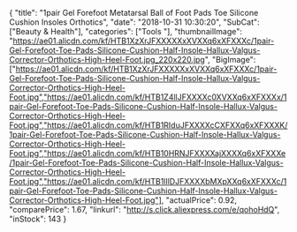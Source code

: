 {
	"title": "1pair Gel Forefoot Metatarsal Ball of Foot Pads Toe Silicone Cushion Insoles Orthotics",
	"date": "2018-10-31 10:30:20",
	"SubCat": ["Beauty & Health"],
	"categories": ["Tools "],
	"thumbnailImage": "https://ae01.alicdn.com/kf/HTB1XzXrJFXXXXXxXVXXq6xXFXXXc/1pair-Gel-Forefoot-Toe-Pads-Silicone-Cushion-Half-Insole-Hallux-Valgus-Corrector-Orthotics-High-Heel-Foot.jpg_220x220.jpg",
	"BigImage": ["https://ae01.alicdn.com/kf/HTB1XzXrJFXXXXXxXVXXq6xXFXXXc/1pair-Gel-Forefoot-Toe-Pads-Silicone-Cushion-Half-Insole-Hallux-Valgus-Corrector-Orthotics-High-Heel-Foot.jpg","https://ae01.alicdn.com/kf/HTB1Z4llJFXXXXc0XVXXq6xXFXXXx/1pair-Gel-Forefoot-Toe-Pads-Silicone-Cushion-Half-Insole-Hallux-Valgus-Corrector-Orthotics-High-Heel-Foot.jpg","https://ae01.alicdn.com/kf/HTB1RIduJFXXXXcCXFXXq6xXFXXXK/1pair-Gel-Forefoot-Toe-Pads-Silicone-Cushion-Half-Insole-Hallux-Valgus-Corrector-Orthotics-High-Heel-Foot.jpg","https://ae01.alicdn.com/kf/HTB10HRNJFXXXXajXXXXq6xXFXXXe/1pair-Gel-Forefoot-Toe-Pads-Silicone-Cushion-Half-Insole-Hallux-Valgus-Corrector-Orthotics-High-Heel-Foot.jpg","https://ae01.alicdn.com/kf/HTB1lIlDJFXXXXbMXpXXq6xXFXXXc/1pair-Gel-Forefoot-Toe-Pads-Silicone-Cushion-Half-Insole-Hallux-Valgus-Corrector-Orthotics-High-Heel-Foot.jpg"],
	"actualPrice": 0.92,
	"comparePrice": 1.67,
	"linkurl": "http://s.click.aliexpress.com/e/qohoHdQ",
	"inStock": 143
}
